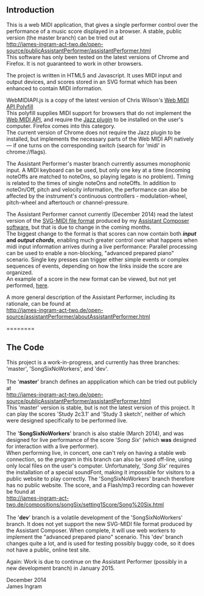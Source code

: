 
Introduction
------------
This is a web MIDI application, that gives a single performer control over the performance of a music score displayed in a browser. A stable, public version (the master branch) can be tried out at<br />
http://james-ingram-act-two.de/open-source/publicAssistantPerformer/assistantPerformer.html<br />
This software has only been tested on the latest versions of Chrome and Firefox. It is not guaranteed to work in other browsers.

The project is written in HTML5 and Javascript. It uses MIDI input and output devices, and scores stored in an SVG format which has been enhanced to contain MIDI information.

WebMIDIAPI.js is a copy of the latest version of Chris Wilson's [Web MIDI API Polyfill](https://github.com/cwilso/WebMIDIAPIShim)<br />
This polyfill supplies MIDI support for browsers that do not implement the [Web MIDI API](http://webaudio.github.io/web-audio-api/), and require the [Jazz plugin](http://jazz-soft.net) to be installed on the user's computer. Firefox comes into this category.<br />
The current version of Chrome does not require the Jazz plugin to be installed, but implements the necessary parts of the Web MIDI API natively &mdash; if one turns on the corresponding switch (search for 'midi' in chrome://flags).

The Assistant Performer's master branch currently assumes monophonic input. A MIDI keyboard can be used, but only one key at a time (incoming noteOffs are matched to noteOns, so playing legato is no problem). Timing is related to the times of single noteOns and noteOffs. In addition to noteOn/Off, pitch and velocity information, the performance can also be affected by the instrument's continuous controllers - modulation-wheel, pitch-wheel and aftertouch or channel-pressure.

The Assistant Performer cannot currently (December 2014) read the latest version of the [SVG-MIDI file format](http://james-ingram-act-two.de/open-source/svgScoreExtensions.html) produced by my [Assistant Composer software](https://github.com/notator/Moritz), but that is due to change in the coming months.<br />
The biggest change to the format is that scores can now contain both **_input_ and _output chords_**, enabling much greater control over what happens when midi input information arrives during a live performance: Parallel processing can be used to enable a non-blocking, "advanced prepared piano" scenario. Single key presses can trigger either simple events or complex sequences of events, depending on how the links inside the score are organized.<br />
An example of a score in the new format can be viewed, but not yet performed, [here](http://james-ingram-act-two.de/open-source/assistantPerformer/scores/Study%203%20sketch%202.1%20-%20with%20input/Study%203%20sketch%202.html).

A more general description of the Assistant Performer, including its rationale, can be found at<br />
http://james-ingram-act-two.de/open-source/assistantPerformer/aboutAssistantPerformer.html

========

The Code
--------

This project is a work-in-progress, and currently has three branches: 'master', 'SongSixNoWorkers', and 'dev'.<br />
<br />
The '<b>master</b>' branch defines an appplication which can be tried out publicly at<br />
http://james-ingram-act-two.de/open-source/publicAssistantPerformer/assistantPerformer.html<br />
This 'master' version is stable, but is not the latest version of this project. It can play the scores 'Study 2c3.1' and 'Study 3 sketch', neither of which were designed specifically to be performed live.<br />
<br />
The '<b>SongSixNoWorkers</b>' branch is also stable (March 2014), and was designed for live performance of the score '<em>Song Six</em>' (which <b>was</b> designed for interaction with a live performer).<br />
When performing live, in concert, one can't rely on having a stable web connection, so the program in this branch can also be used off-line, using only local files on the user's computer. Unfortunately, '<em>Song Six</em>' requires the installation of a special soundFont, making it impossible for visitors to a public website to play correctly. The 'SongSixNoWorkers' branch therefore has no public website. The score, and a Flash/mp3 recording can however be found at<br />
http://james-ingram-act-two.de/compositions/songSix/setting1Score/Song%20Six.html<br />
<br />
The '<b>dev</b>' branch is a volatile development of the 'SongSixNoWorkers' branch. It does not yet support the new SVG-MIDI file format produced by the Assistant Composer. When complete, it will use web workers to implement the "advanced prepared piano" scenario. This 'dev' branch changes quite a lot, and is used for testing possibly buggy code, so it does not have a public, online test site.<br />

Again: Work is due to continue on the Assistant Performer (possibly in a new development branch) in January 2015.

December 2014<br />
James Ingram
